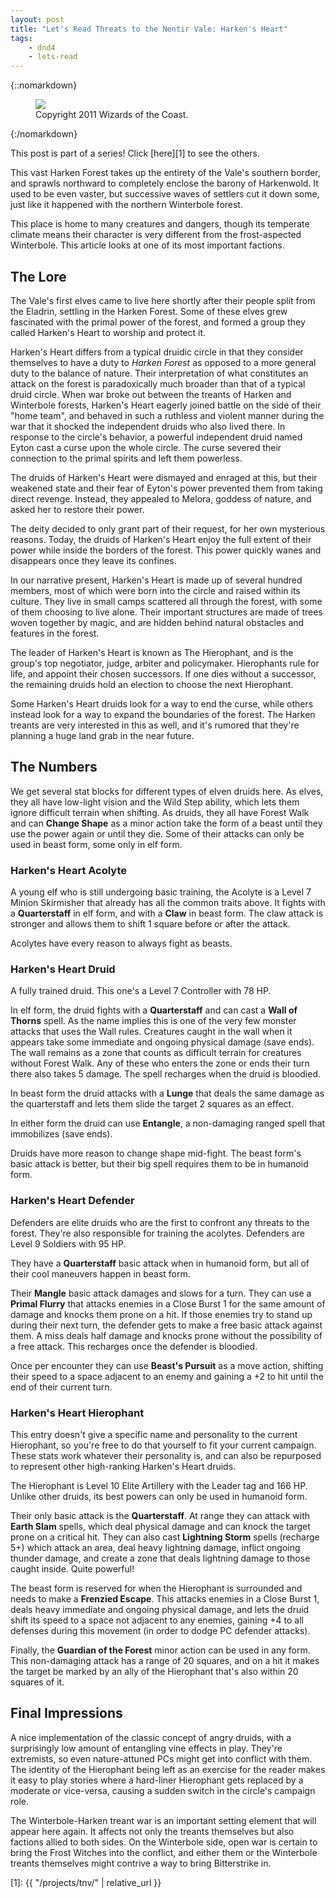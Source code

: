 ```yaml
---
layout: post
title: "Let's Read Threats to the Nentir Vale: Harken's Heart"
tags:
    - dnd4
    - lets-read
---
```


{::nomarkdown}
<figure class="center">
  <img src="{{ "/assets/wir-tnv-harkens-heart.png" | absolute_url }}"/>
  <figcaption>
    Copyright 2011 Wizards of the Coast.
  </figcaption>
</figure>
{:/nomarkdown}

This post is part of a series! Click [here][1] to see the others.

This vast Harken Forest takes up the entirety of the Vale's southern border,
and sprawls northward to completely enclose the barony of Harkenwold. It used to
be even vaster, but successive waves of settlers cut it down some, just like it
happened with the northern Winterbole forest.

This place is home to many creatures and dangers, though its temperate climate
means their character is very different from the frost-aspected Winterbole. This
article looks at one of its most important factions.

## The Lore

The Vale's first elves came to live here shortly after their people split from
the Eladrin, settling in the Harken Forest. Some of these elves grew fascinated
with the primal power of the forest, and formed a group they called Harken's
Heart to worship and protect it.

Harken's Heart differs from a typical druidic circle in that they consider
themselves to have a duty to _Harken Forest_ as opposed to a more general duty
to the balance of nature. Their interpretation of what constitutes an attack on
the forest is paradoxically much broader than that of a typical druid
circle. When war broke out between the treants of Harken and Winterbole forests,
Harken's Heart eagerly joined battle on the side of their "home team", and
behaved in such a ruthless and violent manner during the war that it shocked the
independent druids who also lived there. In response to the circle's behavior, a
powerful independent druid named Eyton cast a curse upon the whole circle. The
curse severed their connection to the primal spirits and left them powerless.

The druids of Harken's Heart were dismayed and enraged at this, but their
weakened state and their fear of Eyton's power prevented them from taking direct
revenge. Instead, they appealed to Melora, goddess of nature, and asked her to
restore their power.

The deity decided to only grant part of their request, for her own mysterious
reasons. Today, the druids of Harken's Heart enjoy the full extent of their
power while inside the borders of the forest. This power quickly wanes and
disappears once they leave its confines.

In our narrative present, Harken's Heart is made up of several hundred members,
most of which were born into the circle and raised within its culture. They live
in small camps scattered all through the forest, with some of them choosing to
live alone. Their important structures are made of trees woven together by
magic, and are hidden behind natural obstacles and features in the forest.

The leader of Harken's Heart is known as The Hierophant, and is the group's top
negotiator, judge, arbiter and policymaker. Hierophants rule for life, and
appoint their chosen successors. If one dies without a successor, the remaining
druids hold an election to choose the next Hierophant.

Some Harken's Heart druids look for a way to end the curse, while others instead
look for a way to expand the boundaries of the forest. The Harken treants are
very interested in this as well, and it's rumored that they're planning a huge
land grab in the near future.

## The Numbers

We get several stat blocks for different types of elven druids here. As elves,
they all have low-light vision and the Wild Step ability, which lets them ignore
difficult terrain when shifting. As druids, they all have Forest Walk and can
**Change Shape** as a minor action take the form of a beast until they use the
power again or until they die. Some of their attacks can only be used in beast
form, some only in elf form.

### Harken's Heart Acolyte

A young elf who is still undergoing basic training, the Acolyte is a Level 7
Minion Skirmisher that already has all the common traits above. It fights with a
**Quarterstaff** in elf form, and with a **Claw** in beast form. The claw attack
is stronger and allows them to shift 1 square before or after the attack.

Acolytes have every reason to always fight as beasts.

### Harken's Heart Druid

A fully trained druid. This one's a Level 7 Controller with 78 HP.

In elf form, the druid fights with a **Quarterstaff** and can cast a **Wall of
Thorns** spell. As the name implies this is one of the very few monster attacks
that uses the Wall rules. Creatures caught in the wall when it appears take some
immediate and ongoing physical damage (save ends). The wall remains as a zone
that counts as difficult terrain for creatures without Forest Walk. Any of these
who enters the zone or ends their turn there also takes 5 damage. The spell
recharges when the druid is bloodied.

In beast form the druid attacks with a **Lunge** that deals the same damage as
the quarterstaff and lets them slide the target 2 squares as an effect.

In either form the druid can use **Entangle**, a non-damaging ranged spell that
immobilizes (save ends).

Druids have more reason to change shape mid-fight. The beast form's basic attack
is better, but their big spell requires them to be in humanoid form.

### Harken's Heart Defender

Defenders are elite druids who are the first to confront any threats to the
forest. They're also responsible for training the acolytes. Defenders are Level
9 Soldiers with 95 HP.

They have a **Quarterstaff** basic attack when in humanoid form, but all of
their cool maneuvers happen in beast form.

Their **Mangle** basic attack damages and slows for a turn. They can use a
**Primal Flurry** that attacks enemies in a Close Burst 1 for the same amount of
damage and knocks them prone on a hit. If those enemies try to stand up during
their next turn, the defender gets to make a free basic attack against them. A
miss deals half damage and knocks prone without the possibility of a free
attack. This recharges once the defender is bloodied.

Once per encounter they can use **Beast's Pursuit** as a move action, shifting
their speed to a space adjacent to an enemy and gaining a +2 to hit until the
end of their current turn.

### Harken's Heart Hierophant

This entry doesn't give a specific name and personality to the current
Hierophant, so you're free to do that yourself to fit your current
campaign. These stats work whatever their personality is, and can also be
repurposed to represent other high-ranking Harken's Heart druids.

The Hierophant is Level 10 Elite Artillery with the Leader tag and 166
HP. Unlike other druids, its best powers can only be used in humanoid form.

Their only basic attack is the **Quarterstaff**. At range they can attack with
**Earth Slam** spells, which deal physical damage and can knock the target prone
on a critical hit. They can also cast **Lightning Storm** spells (recharge 5+)
which attack an area, deal heavy lightning damage, inflict ongoing thunder
damage, and create a zone that deals lightning damage to those caught
inside. Quite powerful!

The beast form is reserved for when the Hierophant is surrounded and needs to
make a **Frenzied Escape**. This attacks enemies in a Close Burst 1, deals heavy
immediate and ongoing physical damage, and lets the druid shift its speed to a
space not adjacent to any enemies, gaining +4 to all defenses during this
movement (in order to dodge PC defender attacks).

Finally, the **Guardian of the Forest** minor action can be used in any
form. This non-damaging attack has a range of 20 squares, and on a hit it makes
the target be marked by an ally of the Hierophant that's also within 20 squares
of it.

## Final Impressions

A nice implementation of the classic concept of angry druids, with a
surprisingly low amount of entangling vine effects in play. They're extremists,
so even nature-attuned PCs might get into conflict with them. The identity of
the Hierophant being left as an exercise for the reader makes it easy to play
stories where a hard-liner Hierophant gets replaced by a moderate or vice-versa,
causing a sudden switch in the circle's campaign role.

The Winterbole-Harken treant war is an important setting element that will
appear here again. It affects not only the treants themselves but also factions
allied to both sides. On the Winterbole side, open war is certain to bring the
Frost Witches into the conflict, and either them or the Winterbole treants
themselves might contrive a way to bring Bitterstrike in.

[1]: {{ "/projects/tnv/" | relative_url }}
